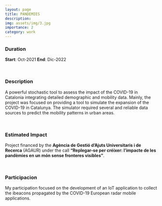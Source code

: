 ```yaml
---
layout: page
title: PANDEMIES
description: 
img: assets/img/3.jpg
importance: 2
category: work
---
```




### Duration

**Start**: Oct-2021
**End**: Dic-2022 

&nbsp;

### Description

A powerful stochastic tool to assess the impact of the COVID-19 in Catalonia integrating detailed demographic and mobility data. Mainly, the project was focused on providing a tool to simulate the expansion of the COVID-19 in Catalunya. The simulator required several and reliable data sources to predict the mobility patterns in urban areas.  

&nbsp;


### Estimated Impact

Project financed by the __Agència de Gestió d’Ajuts Universitaris i de Recerca__ (AGAUR) under the call __“Replegar-se per créixer: l’impacte de les pandèmies en un món sense fronteres visibles”__. 

&nbsp;

### Participacion

My participation focused on the development of an IoT application to collect the ibeacons propagated by the COVID-19 European radar mobile applications. 



&nbsp;



&nbsp;

